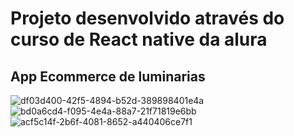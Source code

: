 #  Projeto desenvolvido através do curso de React native da alura 

## App Ecommerce de luminarias


![df03d400-42f5-4894-b52d-389898401e4a](https://user-images.githubusercontent.com/38568926/169876373-9e21e3f7-9b43-422a-93a2-c2ae37712752.jpg)
![bd0a6cd4-f095-4e4a-88a7-21f71819e6bb](https://user-images.githubusercontent.com/38568926/169876376-95487ea6-c8ba-4dbc-aba4-3a14b8236122.jpg)
![acf5c14f-2b6f-4081-8652-a440406ce7f1](https://user-images.githubusercontent.com/38568926/169876379-f1bb242a-c4e7-4e1a-a285-48296f186eb2.jpg)
